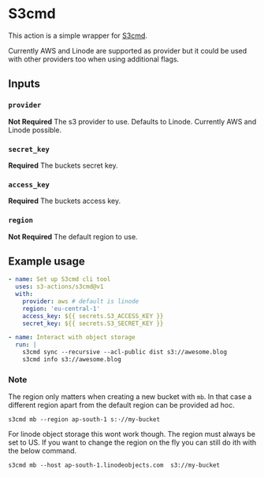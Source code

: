 # S3cmd

This action is a simple wrapper for [S3cmd](https://github.com/s3tools/s3cmd). 

Currently AWS and Linode are supported as provider but it could be used with other providers too when using additional flags.

## Inputs

### `provider`

**Not Required** The s3 provider to use. Defaults to Linode. Currently AWS and Linode possible.

### `secret_key`

**Required**  The buckets secret key.

### `access_key`

**Required**  The buckets access key.

### `region`

**Not Required** The default region to use.

## Example usage

```yml
- name: Set up S3cmd cli tool
  uses: s3-actions/s3cmd@v1
  with:
    provider: aws # default is linode
    region: 'eu-central-1'
    access_key: ${{ secrets.S3_ACCESS_KEY }}
    secret_key: ${{ secrets.S3_SECRET_KEY }}

- name: Interact with object storage
  run: |
    s3cmd sync --recursive --acl-public dist s3://awesome.blog
    s3cmd info s3://awesome.blog
```


### Note

The region only matters when creating a new bucket with `mb`. In that case a different region apart from the default region can be provided ad hoc.

```console
s3cmd mb --region ap-south-1 s:·//my-bucket
```

For linode object storage this wont work though. The region must always be set to US. If you want to change the region on the fly you can still do ith with the below command.

```console
s3cmd mb --host ap-south-1.linodeobjects.com  s3://my-bucket
```
